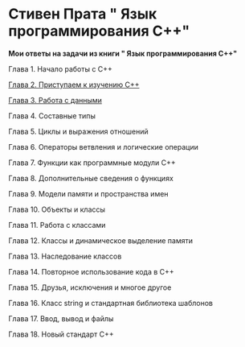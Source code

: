 Стивен Прата " Язык программирования C++"
=====================

**Мои ответы на задачи из книги " Язык программирования C++"**


Глава 1. Начало работы с C++

[Глава 2. Приступаем к изучению C++](https://github.com/miroshnikov-savelii/learn-cpp/tree/master/Setting-Out-to-C++)

[Глава 3. Работа с данными](https://github.com/miroshnikov-savelii/learn-cpp/tree/master/Dealing-with-data)

Глава 4. Составные типы

Глава 5. Циклы и выражения отношений

Глава 6. Операторы ветвления и логические операции

Глава 7. Функции как программные модули C++

Глава 8. Дополнительные сведения о функциях

Глава 9. Модели памяти и пространства имен

Глава 10. Объекты и классы

Глава 11. Работа с классами

Глава 12. Классы и динамическое выделение памяти

Глава 13. Наследование классов

Глава 14. Повторное использование кода в C++

Глава 15. Друзья, исключения и многое другое

Глава 16. Класс string и стандартная библиотека шаблонов

Глава 17. Ввод, вывод и файлы

Глава 18. Новый стандарт C++
